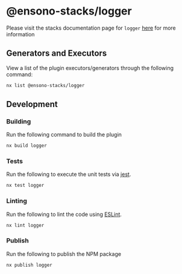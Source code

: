# @ensono-stacks/logger

Please visit the stacks documentation page for `logger`
[here](https://stacks.ensono.com/docs/getting_started/logger/ensono-stacks-logger)
for more information

## Generators and Executors

View a list of the plugin executors/generators through the following command:

```bash
nx list @ensono-stacks/logger
```

## Development

### Building

Run the following command to build the plugin

```bash
nx build logger
```

### Tests

Run the following to execute the unit tests via [jest](https://jestjs.io/).

```bash
nx test logger
```

### Linting

Run the following to lint the code using [ESLint](https://eslint.org/).

```bash
nx lint logger
```

### Publish

Run the following to publish the NPM package

```bash
nx publish logger
```
